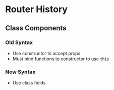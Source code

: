 # Router History

## Class Components

### Old Syntax

- Use constructor to accept props
- Must bind functions to constructor to use `this`

### New Syntax

- Use class fields
